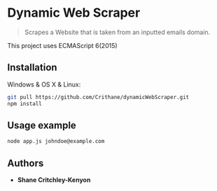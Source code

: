 # Dynamic Web Scraper
> Scrapes a Website that is taken from an inputted emails domain.

This project uses ECMAScript 6(2015)

## Installation

Windows & OS X & Linux:

```sh
git pull https://github.com/Crithane/dynamicWebScraper.git
npm install
```

## Usage example

```sh
node app.js johndoe@example.com
```

## Authors

* **Shane Critchley-Kenyon**


<!-- Markdown link & img dfn's -->
[npm-image]: https://img.shields.io/npm/v/datadog-metrics.svg?style=flat-square
[npm-url]: https://npmjs.org/package/datadog-metrics
[npm-downloads]: https://img.shields.io/npm/dm/datadog-metrics.svg?style=flat-square
[travis-image]: https://img.shields.io/travis/dbader/node-datadog-metrics/master.svg?style=flat-square
[travis-url]: https://travis-ci.org/dbader/node-datadog-metrics
[wiki]: https://github.com/yourname/yourproject/wiki
